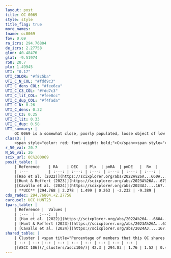 ```yaml
---
layout: post
title: OC 0069
style: style
title_flag: true
more_names: 
fname: oc0069
fov: 0.69
ra_icrs: 294.76804
de_icrs: 2.27758
glon: 40.48476
glat: -9.51974
r50: 20.7
plx: 1.49945
UTI: "0.17"
UTI_COLOR: "#f8c5ba"
UTI_C_N_COL: "#fdd9c3"
UTI_C_dens_COL: "#fee6ca"
UTI_C_C3_COL: "#fdd7c3"
UTI_C_lit_COL: "#fee8cc"
UTI_C_dup_COL: "#f4fada"
UTI_C_N: 0.26
UTI_C_dens: 0.32
UTI_C_C3: 0.25
UTI_C_lit: 0.33
UTI_C_dup: 0.58
UTI_summary: |
    OC 0069 is a somewhat close, poorly populated, loose object of low C3 quality. It was recently reported in the literature.<br><br>This is likely a unique object, which shares a moderate percentage of members with at least one previously reported entry.
class3: |
    <span style="color: red; font-weight: bold;">C</span><span style="color: red; font-weight: bold;">C</span>
r_50_val: 20.7
N_50_val: 26
scix_url: OC%200069
posit_table: |
    | Reference    | RA    | DEC   | Plx  | pmRA  | pmDE   |  Rv  |
    | :---         | :---: | :---: | :---: | :---: | :---: | :---: |
    |[Hao et al. (2022)](https://scixplorer.org/abs/2022A%26A...660A...4H) | 294.782 | 2.32 | 1.457 | 0.264 | -2.332 | 22.729 |
    |[Hunt & Reffert (2023)](https://scixplorer.org/abs/2023A%26A...673A.114H) | 294.803 | 2.331 | 1.521 | 0.341 | -2.239 | -7.497 |
    |[Cavallo et al. (2024)](https://scixplorer.org/abs/2024AJ....167...12C) | 294.756 | 2.088 | 1.522 | -- | -- | -- |
    | **UCC** |294.768 | 2.278 | 1.499 | 0.263 | -2.232 | -9.389 | 
cds_radec: 294.76804,+2.27758
carousel: UCC_HUNT23
fpars_table: |
    | Reference |  Values |
    | :---  |  :---:  |
    | [Hao et al. (2022)](https://scixplorer.org/abs/2022A%26A...660A...4H) | `AG=0.34, age=7.9, Z=0.026` |
    | [Hunt & Reffert (2023)](https://scixplorer.org/abs/2023A%26A...673A.114H) | `AV50=0.648, diffAV50=0.821, MOD50=8.938, logAge50=7.615` |
    | [Cavallo et al. (2024)](https://scixplorer.org/abs/2024AJ....167...12C) | `AV50=1.21, dMod50=9.02, logAge50=7.94, [Fe/H]50=-0.22` |
shared_table: |
    | Cluster | <span title="Percentage of members that this OC shares with the ones listed">%</span>   | RA   | DEC   | Plx   | pmRA  | pmDE  | Rv | UTI |
    | :-: | :-: |:-: | :-: | :-: | :-: | :-: | :-: | :-: |
    |[ASCC 106](/_clusters/ascc106/)| 42.3 | 294.83 | 1.76 | 1.52 | 0.4 | -2.27 | -13.06 |0.53 |
---
```

